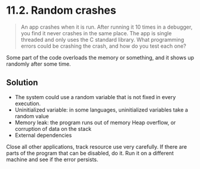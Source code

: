 # 11.2. Random crashes

> An app crashes when it is run. After running it 10 times in a debugger, you find it never crashes in the same place. The app is single threaded and only uses the C standard library. What programming errors could be crashing the crash, and how do you test each one?

Some part of the code overloads the memory or something, and it shows up randomly after some time.

## Solution

* The system could use a random variable that is not fixed in every execution.
* Uninitialized variable: in some languages, uninitialized variables take a random value
* Memory leak: the program runs out of memory Heap overflow, or corruption of data on the stack
* External dependencies

Close all other applications, track resource use very carefully. If there are parts of the program that can be disabled, do it. Run it on a different machine and see if the error persists.

